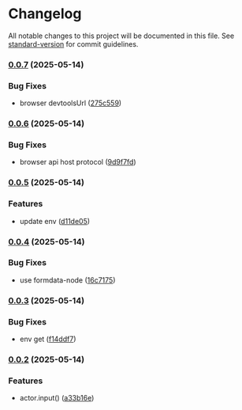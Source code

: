 # Changelog

All notable changes to this project will be documented in this file. See [standard-version](https://github.com/conventional-changelog/standard-version) for commit guidelines.

### [0.0.7](https://github.scrapeless/scrapeless-ai/scrapeless-actor-sdk-node/compare/v0.0.6...v0.0.7) (2025-05-14)


### Bug Fixes

* browser devtoolsUrl ([275c559](https://github.scrapeless/scrapeless-ai/scrapeless-actor-sdk-node/commit/275c5591bb7e2ec28d0e2e1c26c009a3a7323b95))

### [0.0.6](https://github.scrapeless/scrapeless-ai/scrapeless-actor-sdk-node/compare/v0.0.5...v0.0.6) (2025-05-14)


### Bug Fixes

* browser api host protocol ([9d9f7fd](https://github.scrapeless/scrapeless-ai/scrapeless-actor-sdk-node/commit/9d9f7fd582fe821b260256606e4492a77229aa9f))

### [0.0.5](https://github.scrapeless/scrapeless-ai/scrapeless-actor-sdk-node/compare/v0.0.4...v0.0.5) (2025-05-14)


### Features

* update env ([d11de05](https://github.scrapeless/scrapeless-ai/scrapeless-actor-sdk-node/commit/d11de05e4dcab0ae5957149601e4cc7de05b963c))

### [0.0.4](https://github.scrapeless/scrapeless-ai/scrapeless-actor-sdk-node/compare/v0.0.3...v0.0.4) (2025-05-14)


### Bug Fixes

* use formdata-node ([16c7175](https://github.scrapeless/scrapeless-ai/scrapeless-actor-sdk-node/commit/16c7175b95189a26bf046d6703d997fb4d48cd23))

### [0.0.3](https://github.scrapeless/scrapeless-ai/scrapeless-actor-sdk-node/compare/v0.0.2...v0.0.3) (2025-05-14)


### Bug Fixes

* env get ([f14ddf7](https://github.scrapeless/scrapeless-ai/scrapeless-actor-sdk-node/commit/f14ddf7efdc65373883b95de04fa2a8f85fe9e55))

### [0.0.2](https://github.scrapeless/scrapeless-ai/scrapeless-actor-sdk-node/compare/v0.0.1...v0.0.2) (2025-05-14)


### Features

* actor.input() ([a33b16e](https://github.scrapeless/scrapeless-ai/scrapeless-actor-sdk-node/commit/a33b16ebfe23c84668b2ccfa48165101d05406e7))
